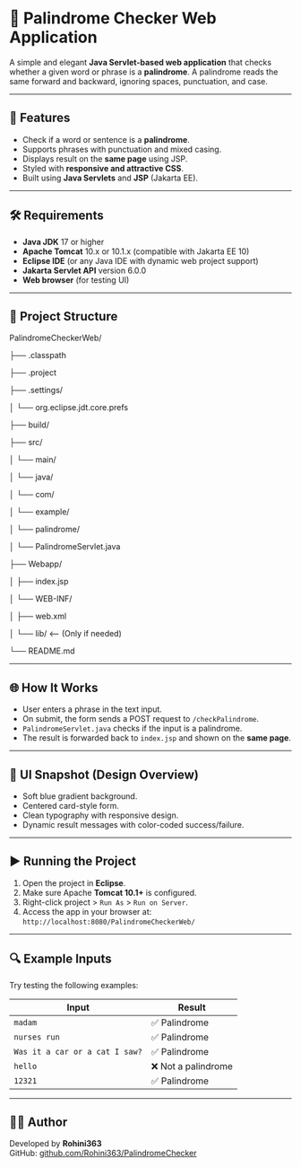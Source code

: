 # 🔁 Palindrome Checker Web Application

A simple and elegant **Java Servlet-based web application** that checks whether a given word or phrase is a **palindrome**. A palindrome reads the same forward and backward, ignoring spaces, punctuation, and case.

---

## 🚀 Features

- Check if a word or sentence is a **palindrome**.
- Supports phrases with punctuation and mixed casing.
- Displays result on the **same page** using JSP.
- Styled with **responsive and attractive CSS**.
- Built using **Java Servlets** and **JSP** (Jakarta EE).

---

## 🛠️ Requirements

- **Java JDK** 17 or higher  
- **Apache Tomcat** 10.x or 10.1.x (compatible with Jakarta EE 10)  
- **Eclipse IDE** (or any Java IDE with dynamic web project support)  
- **Jakarta Servlet API** version 6.0.0  
- **Web browser** (for testing UI)

---

## 📁 Project Structure

PalindromeCheckerWeb/

├── .classpath

├── .project

├── .settings/

│ └── org.eclipse.jdt.core.prefs

├── build/

├── src/

│ └── main/

│ └── java/

│ └── com/

│ └── example/

│ └── palindrome/

│ └── PalindromeServlet.java

├── Webapp/

│ ├── index.jsp

│ └── WEB-INF/

│ ├── web.xml

│ └── lib/                                            <-- (Only if needed)

└── README.md

---

## 🌐 How It Works

- User enters a phrase in the text input.
- On submit, the form sends a POST request to `/checkPalindrome`.
- `PalindromeServlet.java` checks if the input is a palindrome.
- The result is forwarded back to `index.jsp` and shown on the **same page**.

---

## 🎨 UI Snapshot (Design Overview)

- Soft blue gradient background.
- Centered card-style form.
- Clean typography with responsive design.
- Dynamic result messages with color-coded success/failure.

---

## ▶️ Running the Project

1. Open the project in **Eclipse**.
2. Make sure Apache **Tomcat 10.1+** is configured.
3. Right-click project > `Run As` > `Run on Server`.
4. Access the app in your browser at:  
   `http://localhost:8080/PalindromeCheckerWeb/`

---

## 🔍 Example Inputs

Try testing the following examples:

| Input                     | Result               |
|--------------------------|----------------------|
| `madam`                  | ✅ Palindrome         |
| `nurses run`             | ✅ Palindrome         |
| `Was it a car or a cat I saw?` | ✅ Palindrome |
| `hello`                  | ❌ Not a palindrome   |
| `12321`                  | ✅ Palindrome         |

---

## 🙋‍♀️ Author

Developed by **Rohini363**  
GitHub: [github.com/Rohini363/PalindromeChecker](https://github.com/Rohini363/PalindromeChecker)

